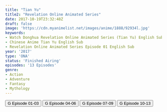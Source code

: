 ```yaml
---
title: "Tian Yu"
title2: "Revelation Online Animated Series"
date: 2017-10-19T23:32:48Z
draft: false
image: 'https://cdn.myanimelist.net/images/anime/1888/92934l.jpg'
keywords:
- Watch Donghua Revelation Online Animated Series (Tian Yu) English Sub
- Chinese Anime Tian Yu English Sub
- Revelation Online Animated Series Episode 01 English Sub
year: '2017'
type: 'ONA'
status: 'Finished Airing'
episodes: '13 Episodes'
genre:
- Action
- Adventure
- Fantasy
- Mythology
---
```


<div class="d-g gg-5 gtc-r ai-c">
<button onclick="window.open('?gog=tian-yu-episode-1-3','_blank')">G Episode 01-03</button>
<button onclick="window.open('?gog=tian-yu-episode-4-6','_blank')">G Episode 04-06</button>
<button onclick="window.open('?gog=tian-yu-episode-7-9','_blank')">G Episode 07-09</button>
<button onclick="window.open('?gog=tian-yu-episode-10-13','_blank')">G Episode 10-13</button>
</div>